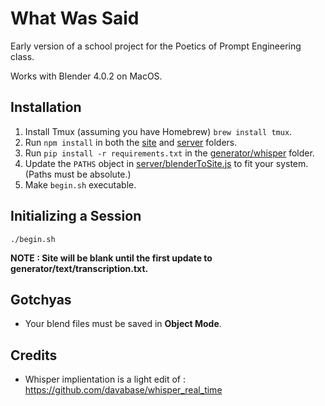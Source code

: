 # What Was Said

Early version of a school project for the Poetics of Prompt Engineering class. 

Works with Blender 4.0.2 on MacOS.

## Installation

1. Install Tmux (assuming you have Homebrew) `brew install tmux`.
2. Run `npm install` in both the [site](/site/) and [server](/server/) folders.
3. Run `pip install -r requirements.txt` in the [generator/whisper](generator/whisper/) folder.
4. Update the `PATHS` object in [server/blenderToSite.js](/server/blenderToSite.js) to fit your system. (Paths must be absolute.)
5. Make `begin.sh` executable.

## Initializing a Session

`./begin.sh`

**NOTE : Site will be blank until the first update to generator/text/transcription.txt.**

## Gotchyas

- Your blend files must be saved in **Object Mode**.

## Credits
- Whisper implientation is a light edit of : https://github.com/davabase/whisper_real_time